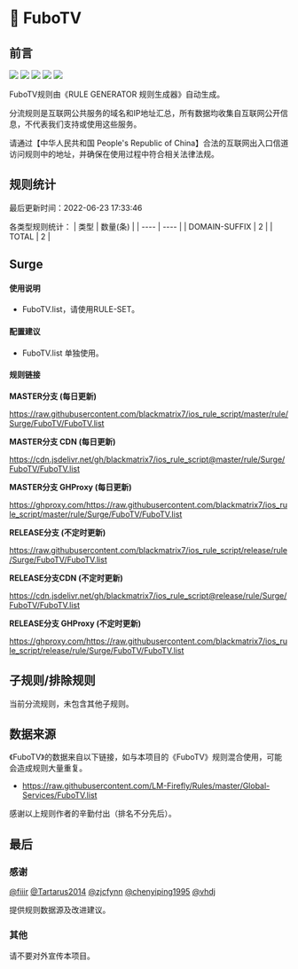 # 🧸 FuboTV

## 前言

![](https://shields.io/badge/-移除重复规则-ff69b4) ![](https://shields.io/badge/-DOMAIN与DOMAIN--SUFFIX合并-green) ![](https://shields.io/badge/-DOMAIN--SUFFIX间合并-critical) ![](https://shields.io/badge/-DOMAIN--SUFFIX与DOMAIN--KEYWORD合并-blue) ![](https://shields.io/badge/-IP--CIDR(6)合并-blueviolet) 

FuboTV规则由《RULE GENERATOR 规则生成器》自动生成。

分流规则是互联网公共服务的域名和IP地址汇总，所有数据均收集自互联网公开信息，不代表我们支持或使用这些服务。

请通过【中华人民共和国 People's Republic of China】合法的互联网出入口信道访问规则中的地址，并确保在使用过程中符合相关法律法规。

## 规则统计

最后更新时间：2022-06-23 17:33:46

各类型规则统计：
| 类型 | 数量(条)  | 
| ---- | ----  |
| DOMAIN-SUFFIX | 2  | 
| TOTAL | 2  | 


## Surge 

#### 使用说明
- FuboTV.list，请使用RULE-SET。

#### 配置建议
- FuboTV.list 单独使用。

#### 规则链接
**MASTER分支 (每日更新)**

https://raw.githubusercontent.com/blackmatrix7/ios_rule_script/master/rule/Surge/FuboTV/FuboTV.list

**MASTER分支 CDN (每日更新)**

https://cdn.jsdelivr.net/gh/blackmatrix7/ios_rule_script@master/rule/Surge/FuboTV/FuboTV.list

**MASTER分支 GHProxy (每日更新)**

https://ghproxy.com/https://raw.githubusercontent.com/blackmatrix7/ios_rule_script/master/rule/Surge/FuboTV/FuboTV.list

**RELEASE分支 (不定时更新)**

https://raw.githubusercontent.com/blackmatrix7/ios_rule_script/release/rule/Surge/FuboTV/FuboTV.list

**RELEASE分支CDN (不定时更新)**

https://cdn.jsdelivr.net/gh/blackmatrix7/ios_rule_script@release/rule/Surge/FuboTV/FuboTV.list

**RELEASE分支 GHProxy (不定时更新)**

https://ghproxy.com/https://raw.githubusercontent.com/blackmatrix7/ios_rule_script/release/rule/Surge/FuboTV/FuboTV.list

## 子规则/排除规则


当前分流规则，未包含其他子规则。

## 数据来源

《FuboTV》的数据来自以下链接，如与本项目的《FuboTV》规则混合使用，可能会造成规则大量重复。

- https://raw.githubusercontent.com/LM-Firefly/Rules/master/Global-Services/FuboTV.list


感谢以上规则作者的辛勤付出（排名不分先后）。

## 最后

### 感谢

[@fiiir](https://github.com/fiiir) [@Tartarus2014](https://github.com/Tartarus2014) [@zjcfynn](https://github.com/zjcfynn) [@chenyiping1995](https://github.com/chenyiping1995) [@vhdj](https://github.com/vhdj)

提供规则数据源及改进建议。

### 其他

请不要对外宣传本项目。